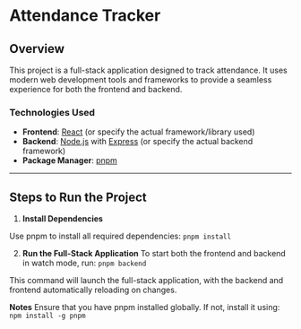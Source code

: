 # Attendance Tracker

## Overview
This project is a full-stack application designed to track attendance. It uses modern web development tools and frameworks to provide a seamless experience for both the frontend and backend.

### Technologies Used
- **Frontend**: [React](https://reactjs.org/) (or specify the actual framework/library used)
- **Backend**: [Node.js](https://nodejs.org/) with [Express](https://expressjs.com/) (or specify the actual backend framework)
- **Package Manager**: [pnpm](https://pnpm.io/)

---

## Steps to Run the Project

1. **Install Dependencies**

Use pnpm to install all required dependencies:
`pnpm install`

2. **Run the Full-Stack Application**
To start both the frontend and backend in watch mode, run:
`pnpm backend`

This command will launch the full-stack application, with the backend and frontend automatically reloading on changes.

**Notes**
Ensure that you have pnpm installed globally. If not, install it using:
`npm install -g pnpm`
